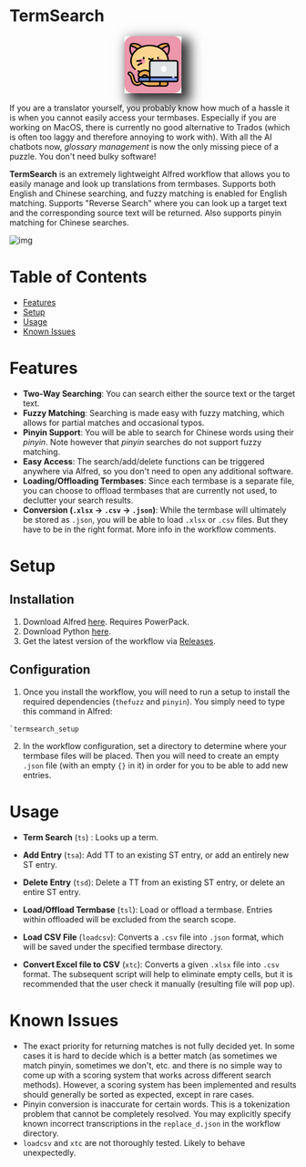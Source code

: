 # TermSearch

<p align="center">
  <img src="icon.png" alt="Bookmarker Logo" width="100" height="100" style="box-shadow: 10px 10px 20px 5px rgba(0,0,0,0.8);">
</p>

If you are a translator yourself, you probably know how much of a hassle it is when you cannot easily access your termbases. Especially if you are working on MacOS, there is currently no good alternative to Trados (which is often too laggy and therefore annoying to work with). With all the AI chatbots now, *glossary management* is now the only missing piece of a puzzle. You don't need bulky software!

**TermSearch** is an extremely lightweight Alfred workflow that allows you to easily manage and look up translations from termbases. Supports both English and Chinese searching, and fuzzy matching is enabled for English matching. Supports "Reverse Search" where you can look up a target text and the corresponding source text will be returned. Also supports pinyin matching for Chinese searches.

![img](preview.gif)

# Table of Contents

- [Features](#features)
- [Setup](#Setup)
- [Usage](#usage)
- [Known Issues](#known-issues)

# Features
- **Two-Way Searching**: You can search either the source text or the target text.
- **Fuzzy Matching**: Searching is made easy with fuzzy matching, which allows for partial matches and occasional typos.
- **Pinyin Support**: You will be able to search for Chinese words using their *pinyin*. Note however that *pinyin* searches do not support fuzzy matching.
- **Easy Access**: The search/add/delete functions can be triggered anywhere via Alfred, so you don't need to open any additional software.
- **Loading/Offloading Termbases**: Since each termbase is a separate file, you can choose to offload termbases that are currently not used, to declutter your search results.
- **Conversion (`.xlsx` → `.csv` → `.json`)**: While the termbase will ultimately be stored as `.json`, you will be able to load `.xlsx` or `.csv` files. But they have to be in the right format. More info in the workflow comments.

# Setup

## Installation
1. Download Alfred [here](https://www.alfredapp.com). Requires PowerPack.
2. Download Python [here](https://www.python.org/downloads/).
3. Get the latest version of the workflow via [Releases](https://github.com/csjaugustus/alfred-termsearch/releases).

## Configuration
1. Once you install the workflow, you will need to run a setup to install the required dependencies (`thefuzz` and `pinyin`). You simply need to type this command in Alfred:

```
`termsearch_setup
```

2. In the workflow configuration, set a directory to determine where your termbase files will be placed. Then you will need to create an empty `.json` file (with an empty `{}` in it) in order for you to be able to add new entries.

# Usage
- **Term Search** (`ts`) : Looks up a term.

- **Add Entry** (`tsa`): Add TT to an existing ST entry, or add an entirely new ST entry.

- **Delete Entry** (`tsd`): Delete a TT from an existing ST entry, or delete an entire ST entry.

- **Load/Offload Termbase** (`tsl`): Load or offload a termbase. Entries within offloaded  will be excluded from the search scope.

- **Load CSV File** (`loadcsv`): Converts a `.csv` file into `.json` format, which will be saved under the specified termbase directory.

- **Convert Excel file to CSV** (`xtc`): Converts a given `.xlsx` file into `.csv` format. The subsequent script will help to eliminate empty cells, but it is recommended that the user check it manually (resulting file will pop up).





# Known Issues
- The exact priority for returning matches is not fully decided yet. In some cases it is hard to decide which is a better match (as sometimes we match pinyin, sometimes we don't, etc. and there is no simple way to come up with a scoring system that works across different search methods). However, a scoring system has been implemented and results should generally be sorted as expected, except in rare cases.
- Pinyin conversion is inaccurate for certain words. This is a tokenization problem that cannot be completely resolved. You may explicitly specify known incorrect transcriptions in the `replace_d.json` in the workflow directory.
- `loadcsv` and `xtc` are not thoroughly tested. Likely to behave unexpectedly.
